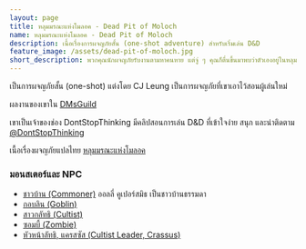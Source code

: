 ```yaml
---
layout: page
title: หลุมมรณะแห่งโมลอค - Dead Pit of Moloch
name: หลุมมรณะแห่งโมลอค - Dead Pit of Moloch
description: เนื้อเรื่องการผจญภัยสั้น (one-shot adventure) สำหรับเริ่มเล่น D&D
feature_image: /assets/dead-pit-of-moloch.jpg
short_description: พวกคุณนักผจญภัยรับงานตามหาคนหาย แต่จู่ ๆ คุณก็ตื่นขึ้นมาพบว่าตัวเองอยู่ในหลุมลึก
---
```


เป็นการผจญภัยสั้น (one-shot) แต่งโดย CJ Leung เป็นการผจญภัยที่เขาเอาไว้สอนผู้เล่นใหม่

ผลงานของเขาใน [DMsGuild](https://www.dmsguild.com/product/238921/Death-Pit-of-Moloch--5E-Adventure-for-Beginner-Dungeon-Masters--Players)

เขาเป็นเจ้าของช่อง DontStopThinking มีคลิปสอนการเล่น D&D ที่เข้าใจง่าย สนุก และน่าติดตาม  
[@DontStopThinking](https://www.youtube.com/@DontStopThinking)

เนื้อเรื่องผจญภัยแปลไทย [หลุมมรณะแห่งโมลอค](/assets/dead-pit-of-moloch.pdf)

### มอนสเตอร์และ NPC
 - [ชาวบ้าน (Commoner)](/basic-rules/monsters/commoner) ออลลี่ คูเปอร์สมิธ เป็นชาวบ้านธรรมดา
 - [กอบลิน (Goblin)](/basic-rules/monsters/goblin)
 - [สาวกลัทธิ (Cultist)](/basic-rules/monsters/cultist)
 - [ซอมบี้ (Zombie)](/basic-rules/monsters/zombie)
 - [หัวหน้าลัทธิ, แครสซัส (Cultist Leader, Crassus)](/basic-rules/monsters/cultist-leader-crassus)
